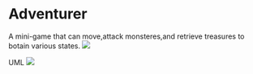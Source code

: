# Adventurer
A mini-game that can move,attack monsteres,and retrieve treasures to botain various states.
![](https://i.imgur.com/qW9ZUw0.jpg)

UML
![](https://i.imgur.com/4wNTNP4.png)

